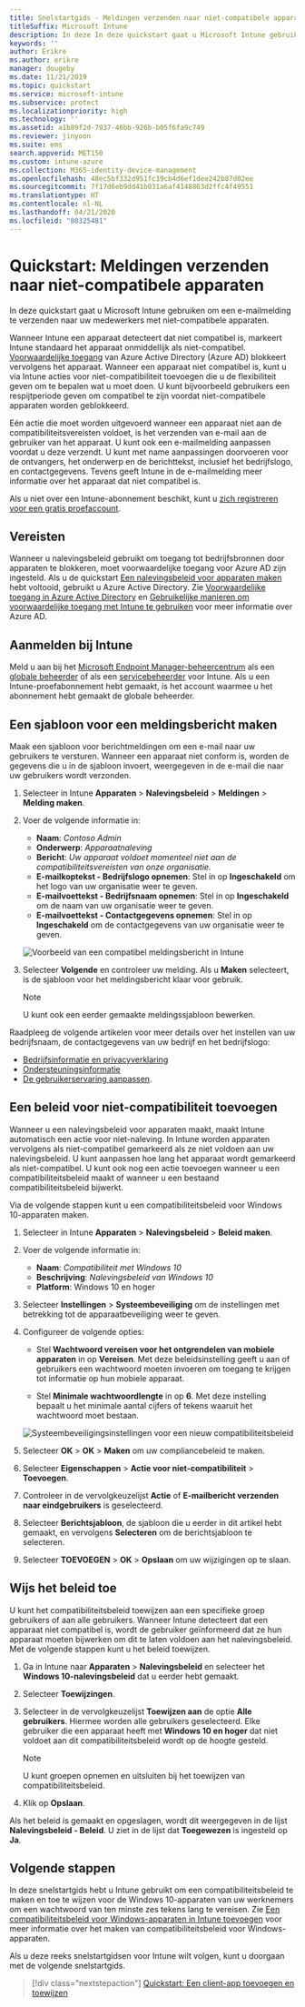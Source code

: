 ```yaml
---
title: Snelstartgids - Meldingen verzenden naar niet-compatibele apparaten
titleSuffix: Microsoft Intune
description: In deze In deze quickstart gaat u Microsoft Intune gebruiken om e-mailmeldingen te verzenden naar niet-compatibele apparaten.
keywords: ''
author: Erikre
ms.author: erikre
manager: dougeby
ms.date: 11/21/2019
ms.topic: quickstart
ms.service: microsoft-intune
ms.subservice: protect
ms.localizationpriority: high
ms.technology: ''
ms.assetid: a1b89f2d-7937-46bb-926b-b05f6fa9c749
ms.reviewer: jinyoon
ms.suite: ems
search.appverid: MET150
ms.custom: intune-azure
ms.collection: M365-identity-device-management
ms.openlocfilehash: 48ec5bf332d951fc19cb4d6ef1dee242b87d02ee
ms.sourcegitcommit: 7f17d6eb9dd41b031a6af4148863d2ffc4f49551
ms.translationtype: HT
ms.contentlocale: nl-NL
ms.lasthandoff: 04/21/2020
ms.locfileid: "80325481"
---
```

# <a name="quickstart-send-notifications-to-noncompliant-devices"></a>Quickstart: Meldingen verzenden naar niet-compatibele apparaten

In deze quickstart gaat u Microsoft Intune gebruiken om een e-mailmelding te verzenden naar uw medewerkers met niet-compatibele apparaten.

Wanneer Intune een apparaat detecteert dat niet compatibel is, markeert Intune standaard het apparaat onmiddellijk als niet-compatibel. [Voorwaardelijke toegang](https://docs.microsoft.com/azure/active-directory/active-directory-conditional-access-azure-portal) van Azure Active Directory (Azure AD) blokkeert vervolgens het apparaat. Wanneer een apparaat niet compatibel is, kunt u via Intune acties voor niet-compatibiliteit toevoegen die u de flexibiliteit geven om te bepalen wat u moet doen. U kunt bijvoorbeeld gebruikers een respijtperiode geven om compatibel te zijn voordat niet-compatibele apparaten worden geblokkeerd.

Eén actie die moet worden uitgevoerd wanneer een apparaat niet aan de compatibiliteitsvereisten voldoet, is het verzenden van e-mail aan de gebruiker van het apparaat. U kunt ook een e-mailmelding aanpassen voordat u deze verzendt. U kunt met name aanpassingen doorvoeren voor de ontvangers, het onderwerp en de berichttekst, inclusief het bedrijfslogo, en contactgegevens. Tevens geeft Intune in de e-mailmelding meer informatie over het apparaat dat niet compatibel is.

Als u niet over een Intune-abonnement beschikt, kunt u [zich registreren voor een gratis proefaccount](../fundamentals/free-trial-sign-up.md).

## <a name="prerequisites"></a>Vereisten

Wanneer u nalevingsbeleid gebruikt om toegang tot bedrijfsbronnen door apparaten te blokkeren, moet voorwaardelijke toegang voor Azure AD zijn ingesteld. Als u de quickstart [Een nalevingsbeleid voor apparaten maken](quickstart-set-password-length-android.md) hebt voltooid, gebruikt u Azure Active Directory. Zie [Voorwaardelijke toegang in Azure Active Directory](https://docs.microsoft.com/azure/active-directory/active-directory-conditional-access-azure-portal) en [Gebruikelijke manieren om voorwaardelijke toegang met Intune te gebruiken](../protect/conditional-access-intune-common-ways-use.md) voor meer informatie over Azure AD.

## <a name="sign-in-to-intune"></a>Aanmelden bij Intune

Meld u aan bij het [Microsoft Endpoint Manager-beheercentrum](https://go.microsoft.com/fwlink/?linkid=2109431) als een [globale beheerder](../fundamentals/users-add.md#types-of-administrators) of als een [servicebeheerder](../fundamentals/users-add.md#types-of-administrators) voor Intune. Als u een Intune-proefabonnement hebt gemaakt, is het account waarmee u het abonnement hebt gemaakt de globale beheerder.

## <a name="create-a-notification-message-template"></a>Een sjabloon voor een meldingsbericht maken

Maak een sjabloon voor berichtmeldingen om een e-mail naar uw gebruikers te versturen. Wanneer een apparaat niet conform is, worden de gegevens die u in de sjabloon invoert, weergegeven in de e-mail die naar uw gebruikers wordt verzonden.

1. Selecteer in Intune **Apparaten** > **Nalevingsbeleid** > **Meldingen** > **Melding maken**.
2. Voer de volgende informatie in:

   - **Naam**: *Contoso Admin*
   - **Onderwerp**: *Apparaatnaleving*
   - **Bericht**: *Uw apparaat voldoet momenteel niet aan de compatibiliteitsvereisten van onze organisatie.*
   - **E-mailkoptekst - Bedrijfslogo opnemen**: Stel in op **Ingeschakeld** om het logo van uw organisatie weer te geven.
   - **E-mailvoettekst - Bedrijfsnaam opnemen**: Stel in op **Ingeschakeld** om de naam van uw organisatie weer te geven.
   - **E-mailvoettekst - Contactgegevens opnemen**: Stel in op **Ingeschakeld** om de contactgegevens van uw organisatie weer te geven.

   ![Voorbeeld van een compatibel meldingsbericht in Intune](./media/quickstart-send-notification/quickstart-send-notification-01.png)

3. Selecteer **Volgende** en controleer uw melding. Als u **Maken** selecteert, is de sjabloon voor het meldingsbericht klaar voor gebruik.

   > [!NOTE]
   > U kunt ook een eerder gemaakte meldingssjabloon bewerken.

Raadpleeg de volgende artikelen voor meer details over het instellen van uw bedrijfsnaam, de contactgegevens van uw bedrijf en het bedrijfslogo:

- [Bedrijfsinformatie en privacyverklaring](../apps/company-portal-app.md#configuration)
- [Ondersteuningsinformatie](../apps/company-portal-app.md#support-information)
- [De gebruikerservaring aanpassen](../apps/company-portal-app.md#customizing-the-user-experience).

## <a name="add-a-noncompliance-policy"></a>Een beleid voor niet-compatibiliteit toevoegen

Wanneer u een nalevingsbeleid voor apparaten maakt, maakt Intune automatisch een actie voor niet-naleving. In Intune worden apparaten vervolgens als niet-compatibel gemarkeerd als ze niet voldoen aan uw nalevingsbeleid. U kunt aanpassen hoe lang het apparaat wordt gemarkeerd als niet-compatibel. U kunt ook nog een actie toevoegen wanneer u een compatibiliteitsbeleid maakt of wanneer u een bestaand compatibiliteitsbeleid bijwerkt.

Via de volgende stappen kunt u een compatibiliteitsbeleid voor Windows 10-apparaten maken.

1. Selecteer in Intune **Apparaten** > **Nalevingsbeleid** > **Beleid maken**.

2. Voer de volgende informatie in:

   - **Naam**: *Compatibiliteit met Windows 10*
   - **Beschrijving**: *Nalevingsbeleid van Windows 10*
   - **Platform**: Windows 10 en hoger

3. Selecteer **Instellingen** > **Systeembeveiliging** om de instellingen met betrekking tot de apparaatbeveiliging weer te geven.

4. Configureer de volgende opties:

   - Stel **Wachtwoord vereisen voor het ontgrendelen van mobiele apparaten** in op **Vereisen**. Met deze beleidsinstelling geeft u aan of gebruikers een wachtwoord moeten invoeren om toegang te krijgen tot informatie op hun mobiele apparaat.

   - Stel **Minimale wachtwoordlengte** in op **6**. Met deze instelling bepaalt u het minimale aantal cijfers of tekens waaruit het wachtwoord moet bestaan.

   ![Systeembeveiligingsinstellingen voor een nieuw compatibiliteitsbeleid](./media/quickstart-send-notification/system-security-settings-01.png)

5. Selecteer **OK** > **OK** > **Maken** om uw compliancebeleid te maken.

6. Selecteer **Eigenschappen** > **Actie voor niet-compatibiliteit** > **Toevoegen**.

7. Controleer in de vervolgkeuzelijst **Actie** of **E-mailbericht verzenden naar eindgebruikers** is geselecteerd.

8. Selecteer **Berichtsjabloon**, de sjabloon die u eerder in dit artikel hebt gemaakt, en vervolgens **Selecteren** om de berichtsjabloon te selecteren.

9. Selecteer **TOEVOEGEN** > **OK** > **Opslaan** om uw wijzigingen op te slaan.

## <a name="assign-the-policy"></a>Wijs het beleid toe

U kunt het compatibiliteitsbeleid toewijzen aan een specifieke groep gebruikers of aan alle gebruikers. Wanneer Intune detecteert dat een apparaat niet compatibel is, wordt de gebruiker geïnformeerd dat ze hun apparaat moeten bijwerken om dit te laten voldoen aan het nalevingsbeleid. Met de volgende stappen kunt u het beleid toewijzen.

1. Ga in Intune naar **Apparaten** > **Nalevingsbeleid** en selecteer het **Windows 10-nalevingsbeleid** dat u eerder hebt gemaakt.

2. Selecteer **Toewijzingen**.

3. Selecteer in de vervolgkeuzelijst **Toewijzen aan** de optie **Alle gebruikers**. Hiermee worden alle gebruikers geselecteerd. Elke gebruiker die een apparaat heeft met **Windows 10 en hoger** dat niet voldoet aan dit compatibiliteitsbeleid wordt op de hoogte gesteld.

    > [!NOTE]
    > U kunt groepen opnemen en uitsluiten bij het toewijzen van compatibiliteitsbeleid.

4. Klik op **Opslaan**.

Als het beleid is gemaakt en opgeslagen, wordt dit weergegeven in de lijst **Nalevingsbeleid - Beleid**. U ziet in de lijst dat **Toegewezen** is ingesteld op **Ja**.

## <a name="next-steps"></a>Volgende stappen

In deze snelstartgids hebt u Intune gebruikt om een compatibiliteitsbeleid te maken en toe te wijzen voor de Windows 10-apparaten van uw werknemers om een wachtwoord van ten minste zes tekens lang te vereisen. Zie [Een compatibiliteitsbeleid voor Windows-apparaten in Intune toevoegen](compliance-policy-create-windows.md) voor meer informatie over het maken van compatibiliteitsbeleid voor Windows-apparaten.

Als u deze reeks snelstartgidsen voor Intune wilt volgen, kunt u doorgaan met de volgende snelstartgids.

> [!div class="nextstepaction"]
> [Quickstart: Een client-app toevoegen en toewijzen](../apps/quickstart-add-assign-app.md)
